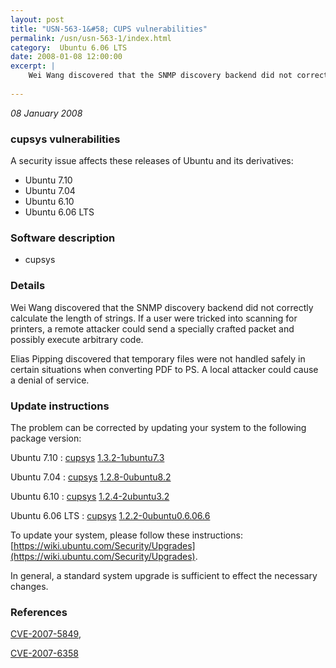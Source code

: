 ```yaml
---
layout: post
title: "USN-563-1&#58; CUPS vulnerabilities"
permalink: /usn/usn-563-1/index.html
category:  Ubuntu 6.06 LTS
date: 2008-01-08 12:00:00
excerpt: |
    Wei Wang discovered that the SNMP discovery backend did not correctly calculate the length of strings.  If a user were tricked into scanning for printers, a remote attacker could send a specially crafted packet and possibly execute arbitrary code.
    
--- 
```

 
 

*08 January 2008*

### cupsys vulnerabilities

A security issue affects these releases of Ubuntu and its derivatives:

* Ubuntu 7.10
* Ubuntu 7.04
* Ubuntu 6.10
* Ubuntu 6.06 LTS

### Software description

* cupsys 

### Details

Wei Wang discovered that the SNMP discovery backend did not correctly calculate the length of strings. If a user were tricked into scanning for printers, a remote attacker could send a specially crafted packet and possibly execute arbitrary code.

Elias Pipping discovered that temporary files were not handled safely in certain situations when converting PDF to PS. A local attacker could cause a denial of service. 

### Update instructions

The problem can be corrected by updating your system to the following package version:

Ubuntu 7.10
 : [cupsys](https://launchpad.net/ubuntu/+source/cupsys) <span> [1.3.2-1ubuntu7.3](https://launchpad.net/ubuntu/+source/cupsys/1.3.2-1ubuntu7.3) </span> 

Ubuntu 7.04
 : [cupsys](https://launchpad.net/ubuntu/+source/cupsys) <span> [1.2.8-0ubuntu8.2](https://launchpad.net/ubuntu/+source/cupsys/1.2.8-0ubuntu8.2) </span> 

Ubuntu 6.10
 : [cupsys](https://launchpad.net/ubuntu/+source/cupsys) <span> [1.2.4-2ubuntu3.2](https://launchpad.net/ubuntu/+source/cupsys/1.2.4-2ubuntu3.2) </span> 

Ubuntu 6.06 LTS
 : [cupsys](https://launchpad.net/ubuntu/+source/cupsys) <span> [1.2.2-0ubuntu0.6.06.6](https://launchpad.net/ubuntu/+source/cupsys/1.2.2-0ubuntu0.6.06.6) </span> 

To update your system, please follow these instructions: [https://wiki.ubuntu.com/Security/Upgrades](https://wiki.ubuntu.com/Security/Upgrades).

In general, a standard system upgrade is sufficient to effect the necessary changes. 

### References

 
 [CVE-2007-5849](http://people.ubuntu.com/~ubuntu-security/cve/CVE-2007-5849), 

 [CVE-2007-6358](http://people.ubuntu.com/~ubuntu-security/cve/CVE-2007-6358)
 

